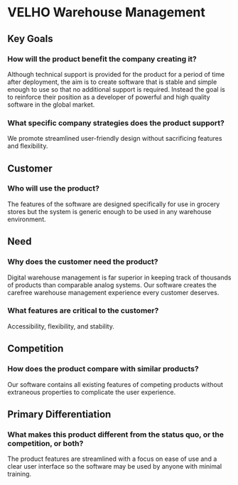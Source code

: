 # VELHO Warehouse Management #
## Key Goals ##
### How will the product benefit the company creating it? ###
Although technical support is provided for the product for a period of time after deployment, the aim is to create software that is stable and simple enough to use so that no additional support is required. Instead the goal is to reinforce their position as a developer of powerful and high quality software in the global market.
### What specific company strategies does the product support? ###
We promote streamlined user-friendly design without sacrificing features and flexibility.
## Customer ##
### Who will use the product? ###
The features of the software are designed specifically for use in grocery stores but the system is generic enough to be used in any warehouse environment.
## Need ##
### Why does the customer need the product? ###
Digital warehouse management is far superior in keeping track of thousands of products than comparable analog systems. Our software creates the carefree warehouse management experience every customer deserves.
### What features are critical to the customer? ###
Accessibility, flexibility, and stability.
## Competition ##
### How does the product compare with similar products? ###
Our software contains all existing features of competing products without extraneous properties to complicate the user experience.
## Primary Differentiation ###
### What makes this product different from the status quo, or the competition, or both? ###
The product features are streamlined with a focus on ease of use and a clear user interface so the software may be used by anyone with minimal training.